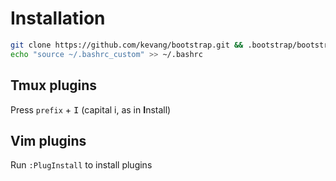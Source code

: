 # Installation
```bash
git clone https://github.com/kevang/bootstrap.git && .bootstrap/bootstrap.sh distro
echo "source ~/.bashrc_custom" >> ~/.bashrc
```

## Tmux plugins
Press `prefix` + <kbd>I</kbd> (capital i, as in **I**nstall)

## Vim plugins
Run `:PlugInstall` to install plugins
